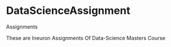 # DataScienceAssignment
Assignments 

These are Ineuron Assignments Of Data-Science Masters Course 
